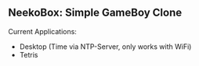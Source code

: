 
## NeekoBox: Simple GameBoy Clone

Current Applications:
- Desktop (Time via NTP-Server, only works with WiFi)
- Tetris
